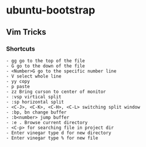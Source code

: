 # ubuntu-bootstrap

## Vim Tricks

### Shortcuts
	- gg go to the top of the file
	- G go to the down of the file
	- <Number>G go to the specific number line
	- V select whole line
	- yy copy 
	- p paste
	- zz Bring curson to center of monitor
	- :vsp virtical split
	- :sp horizontal split
	- <C-J>, <C-K>, <C-H>, <C-L> switching split window
	- :bp, bn change buffer
	- :b<number> jump buffer
	- :e . Browse current directory
    - <C-p> for searching file in project dir
    - Enter vinegar type d for new directory
    - Enter vinegar type % for new file
